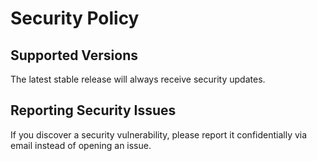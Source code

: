 # Security Policy

## Supported Versions
The latest stable release will always receive security updates.

## Reporting Security Issues
If you discover a security vulnerability, please report it confidentially via email instead of opening an issue.
